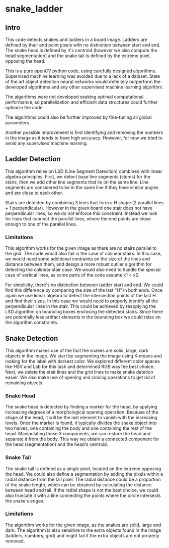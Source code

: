# snake_ladder

## Intro
 
 This code detects snakes and ladders in a board image. Ladders are defined by their end point pixels with no distinction between start and end. 
 The snake head is defined by it's centroid (however we also compute the head segmentation) and the snake tail is defined by the extreme pixel, opposing the head.
 
 This is a pure openCV python code, using carefully designed algorithms. Supervised machine learning was avoided due to a lack of a dataset. 
 State of the art object detection neural networks would definitely outperform the developed algorithms and any other supervised machine learning algorithm. 
 
 The algorithms were not developed seeking optimal computational performance, so parallelization and efficient data structures could further optimize the code. 
 
 The algorithms could also be further improved by fine-tuning all global parameters. 
 
 Another possible improvement is first identifying and removing the numbers in the image as it tends to have high accuracy. However, for now we tried to avoid any supervised machine learning.  

## Ladder Detection

This algorithm relies on LSD (Line Segment Detection) combined with linear algebra principles. First, we detect base line segments (stems) for the stairs, 
then we add other line segments that lie on the same line. Line segments are considered to be in the same line if they have similar angles and are close to each other. 

Stairs are detected by combining 3 lines that form a H shape (2 parallel lines + 1 perpendicular). However in the given board one stair does not have perpendicular lines, so we do not enforce this constraint. Instead we look for lines that connect the parallel lines, where the end points are close enough to one of the parallel lines.


### Limitations

This algorithm works for the given image as there are no stairs parallel to the grid. The code would also fail in the case of colinear stairs. In this case, we would need some additional contraints on the size of the lines and distance between them, and design a more robust outlier algorithm for detecting the colinear stair case. We would also need to handle the special case of vertical lines, as some parts of the code assume x1 < x2. 

For simplicity, there's no distinction between ladder start and end. We could find this difference by comparing the size of the last "H" in both ends. Once again we use linear algebra to detect the intersection points of the last H and find their sizes. In this case we would need to properly identify all the perpendicular lines in the stair. This could be achieved by reapplying the LSD algorithm on bounding boxes enclosing the detected stairs. Since there are potentially less artifact elements in the bounding box we could relax on the algorithm constraints. 

## Snake Detection 

This algorithm makes use of the fact the snakes are solid, large, dark objects in the image. We start by segmenting the image using K-means and looking for the label with darkest color. We explored different color spaces like HSV and Lab for this task and determined RGB was the best choice. Next, we delete the stair lines and the grid lines to make snake detetion easier. We also make use of opening and closing operations to get rid of remaining objects. 

### Snake Head
The snake head is detected by finding a marker for the head, by applying increasing degrees of a morphological opening operation. Because of the shape of the head, it will be the last element to vanish with the increasing levels. Once the marker is found, it typically divides the snake object into two halves, one containing the body and one containing the rest of the head. Manipulating these 3 components, we can restore the head and separate it from the body. This way we obtain a connected component for the head (segmentation) and the head's centroid.

### Snake Tail
The snake tail is defined as a single pixel, located on the extreme opposing the head. We could also define a segmentation by adding the pixels within a radial distance from the tail pixel. The radial distance could be a proportion of the snake length, which can be obtained by calculating the distance between head and tail. If the radial shape is not the best choice, we could also truncate it with a line connecting the points where the circle intersects the snake's edges.

### Limitations
The algorithm works for the given image, as the snakes are solid, large and dark. The algorithm is also sensitive to the extra objects found in the image (ladders, numbers, grid) and might fail if the extra objects are not properly removed. 


 
 
